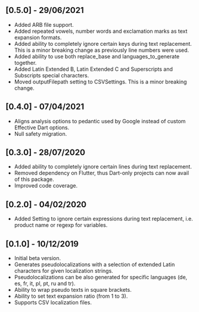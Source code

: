 ## [0.5.0] - 29/06/2021

* Added ARB file support.
* Added repeated vowels, number words and exclamation marks as text expansion formats.
* Added ability to completely ignore certain keys during text replacement. This is a minor breaking change as previously line numbers were used.
* Added ability to use both replace_base and languages_to_generate together.
* Added Latin Extended B, Latin Extended C and Superscripts and Subscripts special characters.
* Moved outputFilepath setting to CSVSettings. This is a minor breaking change.

## [0.4.0] - 07/04/2021

* Aligns analysis options to pedantic used by Google instead of custom Effective Dart options.
* Null safety migration.

## [0.3.0] - 28/07/2020

* Added ability to completely ignore certain lines during text replacement.
* Removed dependency on Flutter, thus Dart-only projects can now avail of this package.
* Improved code coverage.

## [0.2.0] - 04/02/2020

* Added Setting to ignore certain expressions during text replacement, i.e. product name or regexp for variables.

## [0.1.0] - 10/12/2019

* Initial beta version.
* Generates pseudolocalizations with a selection of extended Latin characters for given localization strings.
* Pseudolocalizations can be also generated for specific languages (de, es, fr, it, pl, pt, ru and tr).
* Ability to wrap pseudo texts in square brackets.
* Ability to set text expansion ratio (from 1 to 3).
* Supports CSV localization files.
